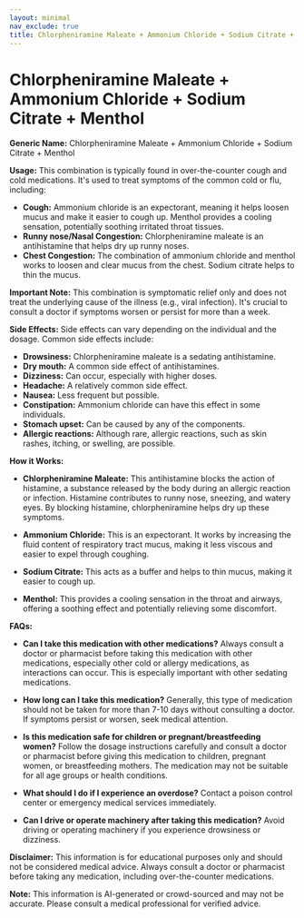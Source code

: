 ```yaml
---
layout: minimal
nav_exclude: true
title: Chlorpheniramine Maleate + Ammonium Chloride + Sodium Citrate + Menthol
---
```


# Chlorpheniramine Maleate + Ammonium Chloride + Sodium Citrate + Menthol

**Generic Name:** Chlorpheniramine Maleate + Ammonium Chloride + Sodium Citrate + Menthol

**Usage:** This combination is typically found in over-the-counter cough and cold medications.  It's used to treat symptoms of the common cold or flu, including:

* **Cough:** Ammonium chloride is an expectorant, meaning it helps loosen mucus and make it easier to cough up.  Menthol provides a cooling sensation, potentially soothing irritated throat tissues.
* **Runny nose/Nasal Congestion:** Chlorpheniramine maleate is an antihistamine that helps dry up runny noses.
* **Chest Congestion:** The combination of ammonium chloride and menthol works to loosen and clear mucus from the chest.  Sodium citrate helps to thin the mucus.

**Important Note:** This combination is symptomatic relief only and does not treat the underlying cause of the illness (e.g., viral infection).  It's crucial to consult a doctor if symptoms worsen or persist for more than a week.


**Side Effects:** Side effects can vary depending on the individual and the dosage. Common side effects include:

* **Drowsiness:** Chlorpheniramine maleate is a sedating antihistamine.
* **Dry mouth:** A common side effect of antihistamines.
* **Dizziness:** Can occur, especially with higher doses.
* **Headache:**  A relatively common side effect.
* **Nausea:** Less frequent but possible.
* **Constipation:**  Ammonium chloride can have this effect in some individuals.
* **Stomach upset:**  Can be caused by any of the components.
* **Allergic reactions:** Although rare, allergic reactions, such as skin rashes, itching, or swelling, are possible.


**How it Works:**

* **Chlorpheniramine Maleate:** This antihistamine blocks the action of histamine, a substance released by the body during an allergic reaction or infection. Histamine contributes to runny nose, sneezing, and watery eyes. By blocking histamine, chlorpheniramine helps dry up these symptoms.

* **Ammonium Chloride:** This is an expectorant. It works by increasing the fluid content of respiratory tract mucus, making it less viscous and easier to expel through coughing.

* **Sodium Citrate:** This acts as a buffer and helps to thin mucus, making it easier to cough up.

* **Menthol:** This provides a cooling sensation in the throat and airways, offering a soothing effect and potentially relieving some discomfort.


**FAQs:**

* **Can I take this medication with other medications?**  Always consult a doctor or pharmacist before taking this medication with other medications, especially other cold or allergy medications, as interactions can occur.  This is especially important with other sedating medications.

* **How long can I take this medication?**  Generally, this type of medication should not be taken for more than 7-10 days without consulting a doctor.  If symptoms persist or worsen, seek medical attention.

* **Is this medication safe for children or pregnant/breastfeeding women?**  Follow the dosage instructions carefully and consult a doctor or pharmacist before giving this medication to children, pregnant women, or breastfeeding mothers.  The medication may not be suitable for all age groups or health conditions.

* **What should I do if I experience an overdose?**  Contact a poison control center or emergency medical services immediately.

* **Can I drive or operate machinery after taking this medication?**  Avoid driving or operating machinery if you experience drowsiness or dizziness.


**Disclaimer:** This information is for educational purposes only and should not be considered medical advice.  Always consult a doctor or pharmacist before taking any medication, including over-the-counter medications.


**Note:** This information is AI-generated or crowd-sourced and may not be accurate. Please consult a medical professional for verified advice.